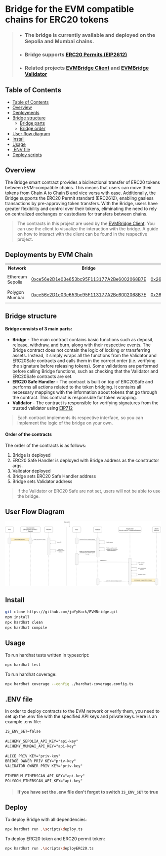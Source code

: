 # Bridge for the EVM compatible chains for ERC20 tokens
> * ### The bridge is currently available and deployed on the Sepolia and Mumbai chains.  
> * ### Bridge supports [ERC20 Permits (EIP2612)](https://eips.ethereum.org/EIPS/eip-2612)
> * ### Related projects [EVMBridge Client](https://github.com/joYyHack/EVMBridge-client) and [EVMBridge Validator](https://github.com/joYyHack/EVMBridge-validator)

## Table of Contents
- [Table of Contents](#table-of-contents)
- [Overview](#overview)
- [Deployments](#deployments-by-evm-chain)
- [Bridge structure](#bridge-structure)
  - [Bridge parts](#bridge-consists-of-3-main-parts) 
  - [Bridge order](#order-of-the-contracts) 
- [User flow diagram](#user-flow-diagram)
- [Install](#install)
- [Usage](#usage)
- [.ENV file](#env-file)
- [Deploy scripts](#deploy)
## Overview

The Bridge smart contract provides a bidirectional transfer of ERC20 tokens between EVM-compatible chains. This means that users can move their tokens from Chain A to Chain B and vice versa with ease. Additionally, the Bridge supports the ERC20 Permit standard (ERC2612), enabling gasless transactions by pre-approving token transfers. With the Bridge, users have greater flexibility and control over their tokens, eliminating the need to rely on centralized exchanges or custodians for transfers between chains.
> The contracts in this project are used by the [EVMBridge Client](https://github.com/joYyHack/EVMBridge-client). You can use the client to visualize the interaction with the bridge. A guide on how to interact with the client can be found in the respective project.
## Deployments by EVM Chain

<table>
<tr>
<th>Network</th>
<th>Bridge</th>
<th>ERC20 Safe</th>
<th>Validator</th>
</tr>

<tr><td>Ethereum Sepolia</td><td>

[0xce56e2D1e03e653bc95F113177A2Be6002068B7E](https://sepolia.etherscan.io/address/0xce56e2D1e03e653bc95F113177A2Be6002068B7E#code)

</td><td>

[0x268653b20B3a3aE011A42d2b0D6b9F97eC42ca2d](https://sepolia.etherscan.io/address/0x268653b20B3a3aE011A42d2b0D6b9F97eC42ca2d#code)

</td><td>

[0xb564990E0fD557345f4e87F10ECA0F641a557671](https://sepolia.etherscan.io/address/0xb564990E0fD557345f4e87F10ECA0F641a557671#code)

</td></tr>
<tr><td>Polygon Mumbai</td><td>

[0xce56e2D1e03e653bc95F113177A2Be6002068B7E](https://mumbai.polygonscan.com/address/0xce56e2D1e03e653bc95F113177A2Be6002068B7E#code)

</td><td>

[0x268653b20B3a3aE011A42d2b0D6b9F97eC42ca2d](https://mumbai.polygonscan.com/address/0x268653b20B3a3aE011A42d2b0D6b9F97eC42ca2d#code)

</td><td>

[0xb564990E0fD557345f4e87F10ECA0F641a557671](https://mumbai.polygonscan.com/address/0xb564990E0fD557345f4e87F10ECA0F641a557671#code)

</td></tr>
</table>

## Bridge structure
#### Bridge consists of 3 main parts:
* **Bridge** - The main contract contains basic functions such as deposit, release, withdraw, and burn, along with their respective events. The Bridge contract does not contain the logic of locking or transferring assets. Instead, it simply wraps all the functions from the Validator and ERC20Safe contracts and calls them in the correct order (i.e. verifying the signature before releasing tokens). Some validations are performed before calling Bridge functions, such as checking that the Validator and ERC20Safe contracts are set.
* **ERC20 Safe Handler** - The contract is built on top of ERC20Safe and performs all actions related to the token bridging. It contains all necessary mappings with the information about tokens that go through the contract. This contract is responsible for token wrapping.
* **Validator** - The contract is responsible for verifying signatures from the trusted validator using [EIP712](https://eips.ethereum.org/EIPS/eip-712)

> Each contract implements its respective interface, so you can implement the logic of the bridge on your own.

#### Order of the contracts
The order of the contracts is as follows:

1. Bridge is deployed
2. ERC20 Safe Handler is deployed with Bridge address as the constructor args.
3. Validator deployed
4. Bridge sets ERC20 Safe Handler address
5. Bridge sets Validator address

> If the Validator or ERC20 Safe are not set, users will not be able to use the bridge.
## User Flow Diagram
  ![user-flow](./diagrams/user-flow.png)

## Install

```bash
git clone https://github.com/joYyHack/EVMBridge.git
npm install
npx hardhat clean
npx hardhat compile
```

## Usage

To run hardhat tests written in typescript:

```bash
npx hardhat test
```
To run hardhat coverage:

```bash
npx hardhat coverage --config ./hardhat-coverage.config.ts
```

## .ENV file

In order to deploy contracts to the EVM network or verify them, you need to set up the .env file with the specified API keys and private keys. Here is an example .env file:
```env
IS_ENV_SET=false

ALCHEMY_SEPOLIA_API_KEY="api-key"
ALCHEMY_MUMBAI_API_KEY="api-key"

ALICE_PRIV_KEY="priv-key"
BRIDGE_OWNER_PRIV_KEY="priv-key"
VALIDATOR_OWNER_PRIV_KEY="priv-key"

ETHEREUM_ETHERSCAN_API_KEY="api-key"
POLYGON_ETHERSCAN_API_KEY="api-key"
```
> #### If you have set the .env file don't forget to switch `IS_ENV_SET` to true

## Deploy
To deploy Bridge with all dependencies:
```bash
npx hardhat run .\scripts\deploy.ts
```

To deploy ERC20 token and ERC20 permit token:
```bash
npx hardhat run .\scripts\deployERC20.ts
```
